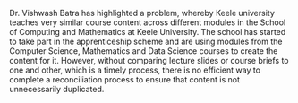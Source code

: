 Dr. Vishwash Batra has highlighted a problem, whereby Keele university teaches very similar course content across different modules in the School of Computing and Mathematics at Keele University.  The school has started to take part in the apprenticeship scheme and are using modules from the Computer Science, Mathematics and Data Science courses to create the content for it.  However, without comparing lecture slides or course briefs to one and other, which is a timely process, there is no efficient way to complete a reconciliation process to ensure that content is not unnecessarily duplicated.   
